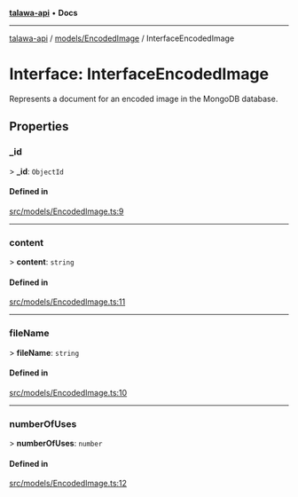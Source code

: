 [**talawa-api**](../../../README.md) • **Docs**

***

[talawa-api](../../../modules.md) / [models/EncodedImage](../README.md) / InterfaceEncodedImage

# Interface: InterfaceEncodedImage

Represents a document for an encoded image in the MongoDB database.

## Properties

### \_id

\> **\_id**: `ObjectId`

#### Defined in

[src/models/EncodedImage.ts:9](https://github.com/PalisadoesFoundation/talawa-api/blob/bba5d82264abb62b9e358a3d3fe1af18a8a8f6e4/src/models/EncodedImage.ts#L9)

***

### content

\> **content**: `string`

#### Defined in

[src/models/EncodedImage.ts:11](https://github.com/PalisadoesFoundation/talawa-api/blob/bba5d82264abb62b9e358a3d3fe1af18a8a8f6e4/src/models/EncodedImage.ts#L11)

***

### fileName

\> **fileName**: `string`

#### Defined in

[src/models/EncodedImage.ts:10](https://github.com/PalisadoesFoundation/talawa-api/blob/bba5d82264abb62b9e358a3d3fe1af18a8a8f6e4/src/models/EncodedImage.ts#L10)

***

### numberOfUses

\> **numberOfUses**: `number`

#### Defined in

[src/models/EncodedImage.ts:12](https://github.com/PalisadoesFoundation/talawa-api/blob/bba5d82264abb62b9e358a3d3fe1af18a8a8f6e4/src/models/EncodedImage.ts#L12)
